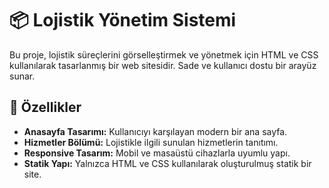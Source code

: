# 📦 Lojistik Yönetim Sistemi

Bu proje, lojistik süreçlerini görselleştirmek ve yönetmek için HTML ve CSS kullanılarak tasarlanmış bir web sitesidir. Sade ve kullanıcı dostu bir arayüz sunar.

## 🚀 Özellikler

- **Anasayfa Tasarımı:** Kullanıcıyı karşılayan modern bir ana sayfa.
- **Hizmetler Bölümü:** Lojistikle ilgili sunulan hizmetlerin tanıtımı.
- **Responsive Tasarım:** Mobil ve masaüstü cihazlarla uyumlu yapı.
- **Statik Yapı:** Yalnızca HTML ve CSS kullanılarak oluşturulmuş statik bir site.

